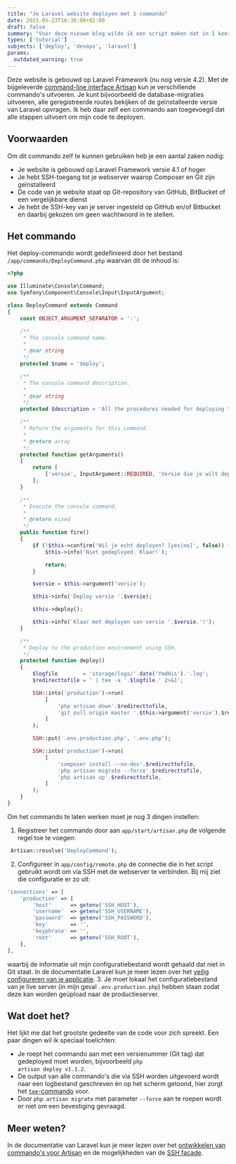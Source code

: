 ```yaml
---
title: "Je Laravel website deployen met 1 commando"
date: 2015-05-23T16:30:00+02:00
draft: false
summary: "Voor deze nieuwe blog wilde ik een script maken dat in 1 keer de nieuwste versie van mijn code uploadt naar mijn webserver. Dit heb ik gedaan door een nieuw commando aan Artisan -- de command-line interface van Laravel Framework -- toe te voegen."
types: ['tutorial']
subjects: ['deploy', 'devops', 'laravel']
params:
  outdated_warning: true
---
```

Deze website is gebouwd op Laravel Framework (nu nog versie 4.2). Met de bijgeleverde [command-line interface Artisan](http://laravel.com/docs/4.2/artisan) kun je verschillende commando's uitvoeren. Je kunt bijvoorbeeld de database-migraties uitvoeren, alle geregistreerde routes bekijken of de geïnstalleerde versie van Laravel opvragen. Ik heb daar zelf een commando aan toegevoegd dat alle stappen uitvoert om mijn code te deployen.

## Voorwaarden
Om dit commando zelf te kunnen gebruiken heb je een aantal zaken nodig:

* Je website is gebouwd op Laravel Framework versie 4.1 of hoger
* Je hebt SSH-toegang tot je webserver waarop Composer en Git zijn geïnstalleerd
* De code van je website staat op Git-repository van GitHub, BitBucket of een vergelijkbare dienst
* Je hebt de SSH-key van je server ingesteld op GitHub en/of Bitbucket en daarbij gekozen om geen wachtwoord in te stellen.

## Het commando
Het deploy-commando wordt gedefinieerd door het bestand `/app/commands/DeployCommand.php` waarvan dit de inhoud is:
```php
<?php

use Illuminate\Console\Command;
use Symfony\Component\Console\Input\InputArgument;

class DeployCommand extends Command
{
    const OBJECT_ARGUMENT_SEPARATOR = ':';

    /**
     * The console command name.
     *
     * @var string
     */
    protected $name = 'deploy';

    /**
     * The console command description.
     *
     * @var string
     */
    protected $description = 'All the procedures needed for deploying the website';

    /**
     * Return the arguments for this command.
     *
     * @return array
     */
    protected function getArguments()
    {
        return [
            ['versie', InputArgument::REQUIRED, 'Versie die je wilt deployen, bijvoorbeeld v1.0.0'],
        ];
    }

    /**
     * Execute the console command.
     *
     * @return mixed
     */
    public function fire()
    {
        if (!$this->confirm('Wil je echt deployen? [yes|no]', false)) {
            $this->info('Niet gedeployed. Klaar!');

            return;
        }

        $versie = $this->argument('versie');

        $this->info('Deploy versie '.$versie);

        $this->deploy();

        $this->info('Klaar met deployen van versie '.$versie.'!');
    }

    /**
     * Deploy to the production environment using SSH.
     */
    protected function deploy()
    {
        $logfile        = 'storage/logs/'.date('YmdHis').'.log';
        $redirecttofile = ' | tee -a '.$logfile.' 2>&1';

        SSH::into('production')->run(
            [
                'php artisan down'.$redirecttofile,
                'git pull origin master '.$this->argument('versie').$redirecttofile,
            ]
        );

        SSH::put('.env.production.php', '.env.php');

        SSH::into('production')->run(
            [
                'composer install --no-dev'.$redirecttofile,
                'php artisan migrate --force'.$redirecttofile,
                'php artisan up'.$redirecttofile,
            ]
        );
    }
}
```

Om het commando te laten werken moet je nog 3 dingen instellen:
1. Registreer het commando door aan `app/start/artisan.php` de volgende regel toe te voegen:
```php
 Artisan::resolve('DeployCommand'); 
```
2. Configureer in `app/config/remote.php` de connectie die in het script gebruikt wordt om via SSH met de webserver te verbinden. Bij mij ziet die configuratie er zo uit:
```php
'connections' => [
    'production' => [
        'host'      => getenv('SSH_HOST'),
        'username'  => getenv('SSH_USERNAME'),
        'password'  => getenv('SSH_PASSWORD'),
        'key'       => '',
        'keyphrase' => '',
        'root'      => getenv('SSH_ROOT'),
    ],
],
```
waarbij de informatie uit mijn configuratiebestand wordt gehaald dat niet in Git staat. In de documentatie Laravel kun je meer lezen over het [veilig configureren van je applicatie](http://laravel.com/docs/4.2/configuration#protecting-sensitive-configuration).
3. Je moet lokaal het configuratiebestand van je live server (in mijn geval `.env.production.php`) hebben staan zodat deze kan worden geüpload naar de productieserver.

## Wat doet het?
Het lijkt me dat het grootste gedeelte van de code voor zich spreekt. Een paar dingen wil ik speciaal toelichten:
* Je roept het commando aan met een versienummer (Git tag) dat gedeployed moet worden, bijvoorbeeld <code class="language-bash">php artisan deploy v1.1.2</code>.
* De output van alle commando's die via SSH worden uitgevoerd wordt naar een logbestand geschreven én op het scherm getoond, hier zorgt het [`tee`-commando](http://en.wikipedia.org/wiki/Tee_%28command%29) voor.
* Door `php artisan migrate` met parameter `--force` aan te roepen wordt er niet om een bevestiging gevraagd.

## Meer weten?
In de documentatie van Laravel kun je meer lezen over het [ontwikkelen van commando's voor Artisan](http://laravel.com/docs/4.2/commands) en de mogelijkheden van de [SSH facade](http://laravel.com/docs/4.2/ssh). 